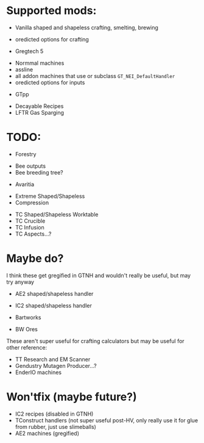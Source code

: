 # Supported mods:

* Vanilla shaped and shapeless crafting, smelting, brewing
 - oredicted options for crafting
* Gregtech 5 
 - Normmal machines
 - assline 
 - all addon machines that use or subclass `GT_NEI_DefaultHandler`
 - oredicted options for inputs

* GTpp
 - Decayable Recipes
 - LFTR Gas Sparging

# TODO:

* Forestry
 - Bee outputs
 - Bee breeding tree?

* Avaritia
 - Extreme Shaped/Shapeless
 - Compression


* TC Shaped/Shapeless Worktable
* TC Crucible
* TC Infusion
* TC Aspects...?

# Maybe do?

I think these get gregified in GTNH and wouldn't really be useful, but may try anyway

* AE2 shaped/shapeless handler
* IC2 shaped/shapeless handler

* Bartworks
 - BW Ores


These aren't super useful for crafting calculators but may be useful for other reference:

* TT Research and EM Scanner
* Gendustry Mutagen Producer...?
* EnderIO machines

# Won'tfix (maybe future?)

* IC2 recipes (disabled in GTNH)
* TConstruct handlers (not super useful post-HV, only really use it for glue from rubber, just use slimeballs)
* AE2 machines (gregified)
